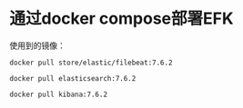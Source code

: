 # 通过docker compose部署EFK

使用到的镜像：

`docker pull store/elastic/filebeat:7.6.2`

`docker pull elasticsearch:7.6.2`

`docker pull kibana:7.6.2`




